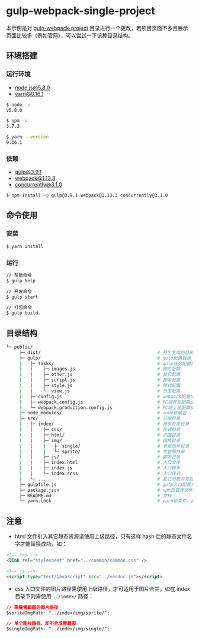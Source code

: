# gulp-webpack-single-project

本示例是对 [gulp-webpack-project](https://github.com/cobish/gulp-webpack-project) 目录进行一个更改，若项目页面不多且展示页面比较多（例如官网），可以尝试一下该种目录结构。



## 环境搭建

### 运行环境

- [node.js@5.8.0](https://nodejs.org)
- [yarn@0.16.1](https://yarnpkg.com/)

```bash
$ node -v
v5.8.0

$ npm -v
3.7.3

$ yarn --version
0.16.1
```

### 依赖

- gulp@3.9.1
- webpack@1.13.3
- concurrently@3.1.0

```bash
$ npm install -g gulp@3.9.1 webpack@1.13.3 concurrently@3.1.0
```

## 命令使用

### 安装

```bash
$ yarn install
```

### 运行

```bash
// 帮助命令
$ gulp help

// 开发命令
$ gulp start

// 打包命令
$ gulp build
```

## 目录结构

```bash
└─ public/
	 ├─ dist/                                            # 打包生成的目录，用于上线
	 ├─ gulp/                                            # gulp配置目录
	 |	 ├─ tasks/                                       # gulp任务配置目录
	 |	 |	  ├─ images.js                               # 图片配置
	 |	 |	  ├─ other.js                                # 其它配置
	 |	 |	  ├─ script.js                               # 脚本配置
	 |	 |	  ├─ style.js                                # 样式配置
	 |	 |	  └─ view.js                                 # 页面配置
	 |   ├─ config.js                                    # webpack配置文件
	 |   ├─ webpack.config.js                            # PC端开发配置文件
	 |   └─ webpack.production.config.js                 # PC端上线配置文件
	 ├─ node_modules/                                    # node依赖包
	 ├─ src/                                             # 开发目录
	 |	 ├─ index/                                       # 首页开发目录
	 |	 |	  ├─ css/                                    # 样式目录
	 |	 |	  ├─ html/                                   # 页面目录
	 |	 |	  ├─ img/                                    # 图片目录
	 |   |    |   ├─ single/                             # 单张图片目录
	 |   |    |   └─ sprite/                             # 雪碧图目录
	 |	 |	  ├─ js/                                     # 脚本目录
	 |	 |	  ├─ index.html                              # 入口文件
	 | 	 |	  ├─ index.js                                # 入口脚本
	 | 	 |	  └─ index.scss                              # 入口样式
	 | 	 └─ ...                                          # 其它页面开发目录
	 ├─ gulpfile.js                                      # gulp入口配置文件
	 ├─ package.json                                     # npm包管理文件
	 ├─ README.md                                        # 文档
	 └─ yarn.lock                                        # yarn锁文件，自动生成，禁止修改
```

## 注意

- html 文件引入其它静态资源请使用上级路径，只有这样 hash 后的静态文件名字才能替换成功，如：

```html
<!-- css -->
<link rel="stylesheet" href="../common/common.css" />

<!-- js -->
<script type="text/javascript" src="../vendor.js"></script>
```

- css 入口文件的图片路径需使用上级路径，才可适用于图片合并，如在 index 目录下则需使用 ``../index/`` 路径：

```css
// 需要雪碧图的图片路径
$spriteImgPath: "../index/img/sprite/";

// 单个图片路径，即不合成雪碧图
$singleImgPath: "../index/img/single/";
```